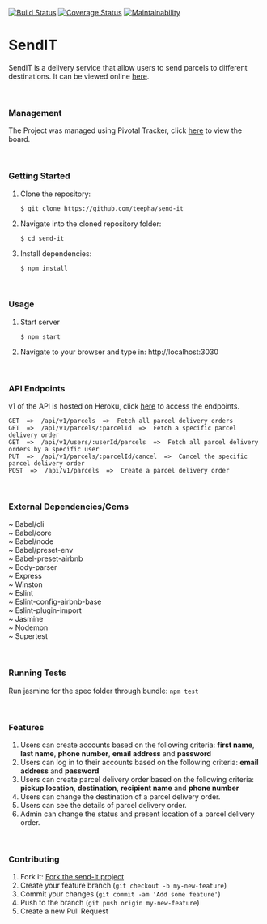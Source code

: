 [![Build Status](https://travis-ci.com/teepha/send-it.svg)](https://travis-ci.com/teepha/send-it) [![Coverage Status](https://coveralls.io/repos/github/teepha/send-it/badge.svg?branch=develop)](https://coveralls.io/github/teepha/send-it?branch=develop) [![Maintainability](https://api.codeclimate.com/v1/badges/5c2633c9b0584da785c2/maintainability)](https://codeclimate.com/github/teepha/send-it/maintainability)


# SendIT
SendIT is a delivery service that allow users to send parcels to different destinations. It can be viewed online [here](http://teepha-send-it.herokuapp.com/).

<br>

### Management
The Project was managed using Pivotal Tracker, click [here](https://www.pivotaltracker.com/n/projects/2213253) to view the board.

<br>

### Getting Started
1. Clone the repository:
    ```
    $ git clone https://github.com/teepha/send-it
    ```

2. Navigate into the cloned repository folder:
    ```
    $ cd send-it
    ```

3. Install dependencies:
    ```
    $ npm install
    ```
<br>

### Usage
1. Start server
    ```
    $ npm start
    ```

2. Navigate to your browser and type in: http://localhost:3030

<br>

### API Endpoints
v1 of the API is hosted on Heroku, click [here](http://teepha-send-it.herokuapp.com/api/v1) to access the endpoints.

    GET  =>  /api/v1/parcels  =>  Fetch all parcel delivery orders
    GET  =>  /api/v1/parcels/:parcelId  =>  Fetch a specific parcel delivery order
    GET  =>  /api/v1/users/:userId/parcels  =>  Fetch all parcel delivery orders by a specific user
    PUT  =>  /api/v1/parcels/:parcelId/cancel  =>  Cancel the specific parcel delivery order
    POST  =>  /api/v1/parcels  =>  Create a parcel delivery order

<br>

### External Dependencies/Gems
~ Babel/cli<br>
~ Babel/core<br>
~ Babel/node<br>
~ Babel/preset-env<br>
~ Babel-preset-airbnb<br>
~ Body-parser<br>
~ Express<br>
~ Winston<br>
~ Eslint<br>
~ Eslint-config-airbnb-base<br>
~ Eslint-plugin-import<br>
~ Jasmine<br>
~ Nodemon<br>
~ Supertest

<br>

### Running Tests
Run jasmine for the spec folder through bundle:
    ```npm test
    ```
    
<br>        
    
### Features
1. Users can create accounts based on the following criteria: **first name**, **last name**, **phone number**, **email address** and **password**
2. Users can log in to their accounts based on the following criteria: **email address** and **password**
3. Users can create parcel delivery order based on the following criteria: **pickup location**, **destination**, **recipient name** and **phone number**
4. Users can change the destination of a parcel delivery order.
5. Users can see the details of parcel delivery order.
6. Admin can change the status and present location of a parcel delivery order.

<br>

### Contributing
1. Fork it: [Fork the send-it project](https://github.com/teepha/send-it/fork)
2. Create your feature branch (`git checkout -b my-new-feature`)
3. Commit your changes (`git commit -am 'Add some feature'`)
4. Push to the branch (`git push origin my-new-feature`)
5. Create a new Pull Request